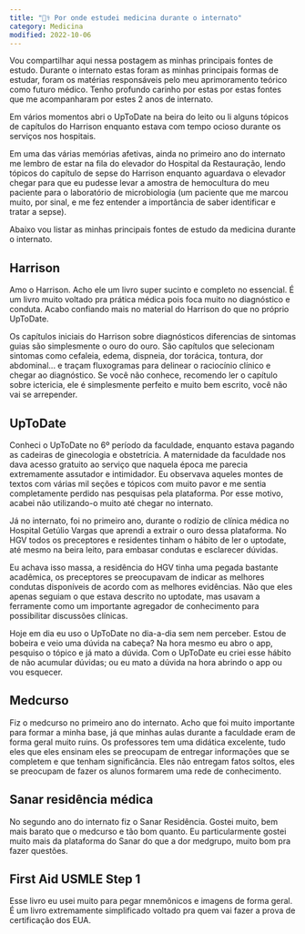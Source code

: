 ```yaml
---
title: "👨‍⚕️ Por onde estudei medicina durante o internato"
category: Medicina
modified: 2022-10-06
---
```


Vou compartilhar aqui nessa postagem as minhas principais fontes de estudo. Durante o internato estas foram as minhas principais formas de estudar, foram os matérias responsáveis pelo meu aprimoramento teórico como futuro médico. Tenho profundo carinho por estas por estas fontes que me acompanharam por estes 2 anos de internato.

Em vários momentos abri o UpToDate na beira do leito ou li alguns tópicos de capítulos do Harrison enquanto estava com tempo ocioso durante os serviços nos hospitais.

Em uma das várias memórias afetivas, ainda no primeiro ano do internato me lembro de estar na fila do elevador do Hospital da Restauração, lendo tópicos do capítulo de sepse do Harrison enquanto aguardava o elevador chegar para que eu pudesse levar a amostra de hemocultura do meu paciente para o laboratório de microbiologia (um paciente que me marcou muito, por sinal, e me fez entender a importância de saber identificar e tratar a sepse).

Abaixo vou listar as minhas principais fontes de estudo da medicina durante o internato.

## Harrison

Amo o Harrison. Acho ele um livro super sucinto e completo no essencial. É um livro muito voltado pra prática médica pois foca muito no diagnóstico e conduta. Acabo confiando mais no material do Harrison do que no próprio UpToDate.

Os capítulos iniciais do Harrison sobre diagnósticos diferencias de sintomas guias são simplesmente o ouro do ouro. São capítulos que selecionam sintomas como cefaleia, edema, dispneia, dor torácica, tontura, dor abdominal... e traçam fluxogramas para delinear o raciocínio clínico e chegar ao diagnóstico. Se você não conhece, recomendo ler o capítulo sobre ictericia, ele é simplesmente perfeito e muito bem escrito, você não vai se arrepender.

## UpToDate

Conheci o UpToDate no 6º período da faculdade, enquanto estava pagando as cadeiras de ginecologia e obstetrícia. A maternidade da faculdade nos dava acesso gratuito ao serviço que naquela época me parecia extremamente assutador e intimidador. Eu observava aqueles montes de textos com várias mil seções e tópicos com muito pavor e me sentia completamente perdido nas pesquisas pela plataforma. Por esse motivo, acabei não utilizando-o muito até chegar no internato.

Já no internato, foi no primeiro ano, durante o rodízio de clínica médica no Hospital Getúlio Vargas que aprendi a extrair o ouro dessa plataforma. No HGV todos os preceptores e residentes tinham o hábito de ler o uptodate, até mesmo na beira leito, para embasar condutas e esclarecer dúvidas.

Eu achava isso massa, a residência do HGV tinha uma pegada bastante acadêmica, os preceptores se preocupavam de indicar as melhores condutas disponíveis de acordo com as melhores evidências. Não que eles apenas seguiam o que estava descrito no uptodate, mas usavam a ferramente como um importante agregador de conhecimento para possibilitar discussões clínicas.

Hoje em dia eu uso o UpToDate no dia-a-dia sem nem perceber. Estou de bobeira e veio uma dúvida na cabeça? Na hora mesmo eu abro o app, pesquiso o tópico e já mato a dúvida. Com o UpToDate eu criei esse hábito de não acumular dúvidas; ou eu mato a dúvida na hora abrindo o app ou vou esquecer.

## Medcurso

Fiz o medcurso no primeiro ano do internato. Acho que foi muito importante para formar a minha base, já que minhas aulas durante a faculdade eram de forma geral muito ruins. Os professores tem uma didática excelente, tudo eles que eles ensinam eles se preocupam de entregar informações que se completem e que tenham significância. Eles não entregam fatos soltos, eles se preocupam de fazer os alunos formarem uma rede de conhecimento.

## Sanar residência médica

No segundo ano do internato fiz o Sanar Residência. Gostei muito, bem mais barato que o medcurso e tão bom quanto. Eu particularmente gostei muito mais da plataforma do Sanar do que a dor medgrupo, muito bom pra fazer questões.

## First Aid USMLE Step 1

Esse livro eu usei muito para pegar mnemônicos e imagens de forma geral. É um livro extremamente simplificado voltado pra quem vai fazer a prova de certificação dos EUA.
